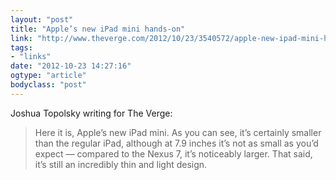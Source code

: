 ```yaml
---
layout: "post"
title: "Apple’s new iPad mini hands-on"
link: "http://www.theverge.com/2012/10/23/3540572/apple-new-ipad-mini-hands-on"
tags: 
- "links"
date: "2012-10-23 14:27:16"
ogtype: "article"
bodyclass: "post"
---
```


Joshua Topolsky writing for The Verge:

> Here it is, Apple’s new iPad mini. As you can see, it’s certainly smaller than the regular iPad, although at 7.9 inches it’s not as small as you’d expect — compared to the Nexus 7, it’s noticeably larger. That said, it’s still an incredibly thin and light design.